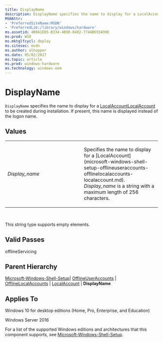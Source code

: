 ```yaml
---
title: DisplayName
description: DisplayName specifies the name to display for a LocalAccountLocalAccount to be created during installation. If present, this name is displayed instead of the logon name.
MSHAttr:
- 'PreferredSiteName:MSDN'
- 'PreferredLib:/library/windows/hardware'
ms.assetid: 4B0A1ED5-B334-4B98-8402-774AB655A99E
ms.prod: W10
ms.mktglfcycl: deploy
ms.sitesec: msdn
ms.author: alhopper
ms.date: 05/02/2017
ms.topic: article
ms.prod: windows-hardware
ms.technology: windows-oem
---
```


# DisplayName


`DisplayName` specifies the name to display for a [LocalAccount](microsoft-windows-shell-setup-offlineuseraccounts-offlinelocalaccounts-localaccount.md)[LocalAccount](microsoft-windows-shell-setup-useraccounts-localaccounts-localaccount.md) to be created during installation. If present, this name is displayed instead of the logon name.

## Values


<table>
<colgroup>
<col width="50%" />
<col width="50%" />
</colgroup>
<tbody>
<tr class="odd">
<td><p><em>Display_name</em></p></td>
<td><p>Specifies the name to display for a [LocalAccount](microsoft-windows-shell-setup-offlineuseraccounts-offlinelocalaccounts-localaccount.md). <em>Display_name</em> is a string with a maximum length of 256 characters.</p></td>
</tr>
</tbody>
</table>

 

This string type supports empty elements.

## Valid Passes


offlineServicing

## Parent Hierarchy


[Microsoft-Windows-Shell-Setup](microsoft-windows-shell-setup.md)| [OfflineUserAccounts](microsoft-windows-shell-setup-offlineuseraccounts.md) | [OfflineLocalAccounts](microsoft-windows-shell-setup-offlineuseraccounts-offlinelocalaccounts.md) | [LocalAccount](microsoft-windows-shell-setup-offlineuseraccounts-offlinelocalaccounts-localaccount.md) | **DisplayName**

## Applies To


Windows 10 for desktop editions (Home, Pro, Enterprise, and Education)

Windows Server 2016

For a list of the supported Windows editions and architectures that this component supports, see [Microsoft-Windows-Shell-Setup](microsoft-windows-shell-setup.md).

 

 






